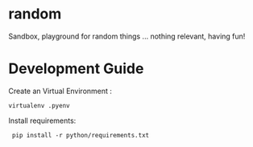 # random
Sandbox, playground for random things ... nothing relevant, having fun!

# Development Guide

Create an Virtual Environment :

```virtualenv .pyenv```

Install requirements:

``` pip install -r python/requirements.txt```
